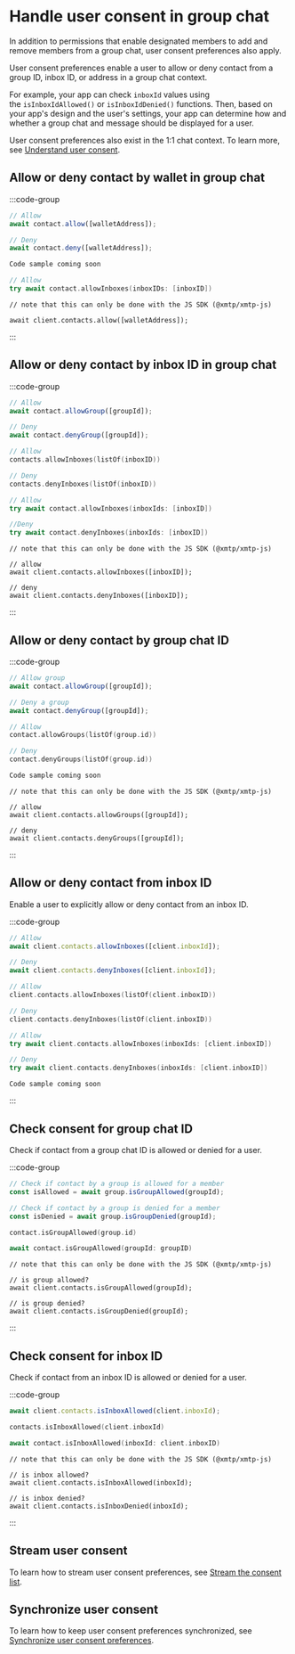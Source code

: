 # Handle user consent in group chat

In addition to permissions that enable designated members to add and remove members from a group chat, user consent preferences also apply.

User consent preferences enable a user to allow or deny contact from a group ID, inbox ID, or address in a group chat context.

For example, your app can check `inboxId` values using the `isInboxIdAllowed()` or `isInboxIdDenied()` functions. Then, based on your app's design and the user's settings, your app can determine how and whether a group chat and message should be displayed for a user.

User consent preferences also exist in the 1:1 chat context. To learn more, see [Understand user consent](/consent/user-consent).

## Allow or deny contact by wallet in group chat

:::code-group

```jsx [React Native]
// Allow
await contact.allow([walletAddress]);

// Deny
await contact.deny([walletAddress]);
```

```kotlin [Kotlin]
Code sample coming soon
```

```swift [Swift]
// Allow
try await contact.allowInboxes(inboxIDs: [inboxID])
```

```tsx [Node]
// note that this can only be done with the JS SDK (@xmtp/xmtp-js)

await client.contacts.allow([walletAddress]);
```

:::

## Allow or deny contact by inbox ID in group chat

:::code-group

```jsx [React Native]
// Allow
await contact.allowGroup([groupId]);

// Deny
await contact.denyGroup([groupId]);
```

```kotlin [Kotlin]
// Allow
contacts.allowInboxes(listOf(inboxID))

// Deny
contacts.denyInboxes(listOf(inboxID))
```

```swift [Swift]
// Allow
try await contact.allowInboxes(inboxIds: [inboxID])

//Deny
try await contact.denyInboxes(inboxIds: [inboxID])
```

```tsx [Node]
// note that this can only be done with the JS SDK (@xmtp/xmtp-js)

// allow
await client.contacts.allowInboxes([inboxID]);

// deny
await client.contacts.denyInboxes([inboxID]);
```

:::

## Allow or deny contact by group chat ID

:::code-group

```jsx [React Native]
// Allow group
await contact.allowGroup([groupId]);

// Deny a group
await contact.denyGroup([groupId]);
```

```kotlin [Kotlin]
// Allow
contact.allowGroups(listOf(group.id))

// Deny
contact.denyGroups(listOf(group.id))
```

```swift [Swift]
Code sample coming soon
```

```tsx [Node]
// note that this can only be done with the JS SDK (@xmtp/xmtp-js)

// allow
await client.contacts.allowGroups([groupId]);

// deny
await client.contacts.denyGroups([groupId]);
```

:::

## Allow or deny contact from inbox ID

Enable a user to explicitly allow or deny contact from an inbox ID.

:::code-group

```jsx [React Native]
// Allow
await client.contacts.allowInboxes([client.inboxId]);

// Deny
await client.contacts.denyInboxes([client.inboxId]);
```

```kotlin [Kotlin]
// Allow
client.contacts.allowInboxes(listOf(client.inboxID))

// Deny
client.contacts.denyInboxes(listOf(client.inboxID))
```

```swift [Swift]
// Allow
try await client.contacts.allowInboxes(inboxIds: [client.inboxID])

// Deny
try await client.contacts.denyInboxes(inboxIds: [client.inboxID])
```

```tsx [Node]
Code sample coming soon
```

:::

## Check consent for group chat ID

Check if contact from a group chat ID is allowed or denied for a user.

:::code-group

```jsx [React Native]
// Check if contact by a group is allowed for a member
const isAllowed = await group.isGroupAllowed(groupId);

// Check if contact by a group is denied for a member
const isDenied = await group.isGroupDenied(groupId);
```

```kotlin [Kotlin]
contact.isGroupAllowed(group.id)
```

```swift [Swift]
await contact.isGroupAllowed(groupId: groupID)
```

```tsx [Node]
// note that this can only be done with the JS SDK (@xmtp/xmtp-js)

// is group allowed?
await client.contacts.isGroupAllowed(groupId);

// is group denied?
await client.contacts.isGroupDenied(groupId);
```

:::

## Check consent for inbox ID

Check if contact from an inbox ID is allowed or denied for a user.

:::code-group

```jsx [React Native]
await client.contacts.isInboxAllowed(client.inboxId);
```

```kotlin [Kotlin]
contacts.isInboxAllowed(client.inboxId)
```

```swift [Swift]
await contact.isInboxAllowed(inboxId: client.inboxID)
```

```tsx [Node]
// note that this can only be done with the JS SDK (@xmtp/xmtp-js)

// is inbox allowed?
await client.contacts.isInboxAllowed(inboxId);

// is inbox denied?
await client.contacts.isInboxDenied(inboxId);
```

:::

## Stream user consent

To learn how to stream user consent preferences, see [Stream the consent list](/consent/consent-methods#stream-the-consent-list).

## Synchronize user consent

To learn how to keep user consent preferences synchronized, see [Synchronize user consent preferences](/consent/consent-methods#synchronize-user-consent-preferences).
